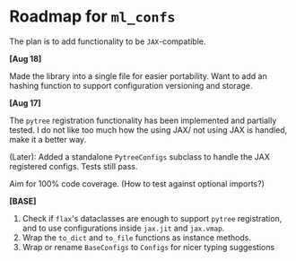 # Roadmap for `ml_confs`
The plan is to add functionality to be `JAX`-compatible.

**[Aug 18]**

Made the library into a single file for easier portability. Want to add an hashing function to support configuration versioning and storage.

**[Aug 17]**

The `pytree` registration functionality has been implemented and partially tested. I do not like too much how the using JAX/ not using JAX is handled, make it a better way.

(Later): Added a standalone `PytreeConfigs` subclass to handle the JAX registered configs. Tests still pass.

Aim for 100% code coverage. (How to test against optional imports?)


**[BASE]**

1. Check if `flax`'s dataclasses are enough to support `pytree` registration, and to use configurations inside `jax.jit` and `jax.vmap`.
2. Wrap the `to_dict` and `to_file` functions as instance methods.
3. Wrap or rename `BaseConfigs` to `Configs` for nicer typing suggestions
